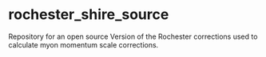 # rochester_shire_source
Repository for an open source Version of the Rochester corrections used to calculate myon momentum scale corrections.
